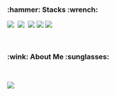 <!-- HyeonIn -->
<h3>:hammer: Stacks :wrench:</h3>

<p> 
  <img src="https://img.shields.io/badge/Python-000000?style=flat-square&logo=Python&logoColor=white"/></a>&nbsp 
  <img src="https://img.shields.io/badge/Java-000000?style=flat-square&logo=java&logoColor=white"/></a>&nbsp 
  <img src="https://img.shields.io/badge/Html5-000000?style=flat-square&logo=html5&logoColor=white"> 
  <img src="https://img.shields.io/badge/JavaScript-000000?style=flat-square&logo=JavaScript&logoColor=white"> 
  <img src="https://img.shields.io/badge/Spring-000000?style=flat-square&logo=spring&logoColor=white"/></a>&nbsp  
</p>

<br>
<h3>:wink: About Me :sunglasses:</h3><br>

<p>
	<!--
    <a href="https://ionized-help-5cd.notion.site/_Portfolio-ef4a88f69e8647a3b0d2453921102895/"><img src="https://img.shields.io/badge/Notion-Portfolio-9cf?style=for-the-badge&logo=notion&logoColor=9cf"/></a><br>
    <a href="https://codesyun.tistory.com/"><img src="https://img.shields.io/badge/Tistory-Tech Blog-000000?style=for-the-badge&logo=Blogger&logoColor=white"/></a>&nbsp; &nbsp; &nbsp;
	<a href="https://syun32.github.io/TIL/"><img src="https://img.shields.io/badge/Git Blog-TIL-000000?style=for-the-badge&logo=Github&logoColor=white"/></a>&nbsp; &nbsp; &nbsp;
	-->
	<a href="https://www.instagram.com/hyunninnnn/"><img src="https://img.shields.io/badge/Instagram-000000?style=flat-square&logo=Instagram&logoColor=white"/></a>&nbsp
</p>
